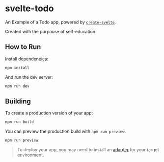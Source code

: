 # svelte-todo

An Example of a Todo app, powered by [`create-svelte`](https://github.com/sveltejs/kit/tree/main/packages/create-svelte).

Created with the purpouse of self-education

## How to Run

Install dependencies:

```bash
npm install
```

And run the dev server:

```bash
npm run dev
```

## Building

To create a production version of your app:

```bash
npm run build
```

You can preview the production build with `npm run preview`.
```bash
npm run preview
```

> To deploy your app, you may need to install an [adapter](https://kit.svelte.dev/docs/adapters) for your target environment.
